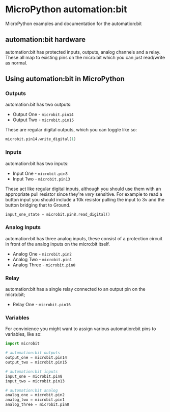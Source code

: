 # MicroPython automation:bit

MicroPython examples and documentation for the automation:bit

## automation:bit hardware

automation:bit has protected inputs, outputs, analog channels and a relay. These all map to existing pins on the micro:bit which you can just read/write as normal.

## Using automation:bit in MicroPython

### Outputs

automation:bit has two outputs:

* Output One - `microbit.pin14`
* Output Two - `microbit.pin15`

These are regular digital outputs, which you can toggle like so:

```python
microbit.pin14.write_digital(1)
```

### Inputs

automation:bit has two inputs:

* Input One - `microbit.pin8`
* Input Two - `microbit.pin13`

These act like regular digital inputs, although you should use them with an appropriate pull resistor since they're *very* sensitive. For example to read a button input you should include a 10k resistor pulling the input to 3v and the button bridging that to Ground.

```python
input_one_state = microbit.pin8.read_digital()
```

### Analog Inputs

automation:bit has three analog inputs, these consist of a protection circuit in front of the analog inputs on the micro:bit itself.

* Analog One - `microbit.pin2`
* Analog Two - `microbit.pin1`
* Analog Three - `microbit.pin0`

### Relay

automation:bit has a single relay connected to an output pin on the micro:bit;

* Relay One - `microbit.pin16`

### Variables

For convinience you might want to assign various automation:bit pins to variables, like so:

```python
import microbit

# automation:bit outputs 
output_one = microbit.pin14
output_two = microbit.pin15

# automation:bit inputs
input_one = microbit.pin8
input_two = microbit.pin13

# automation:bit analog
analog_one = microbit.pin2
analog_two = microbit.pin1
analog_three = microbit.pin0
```
